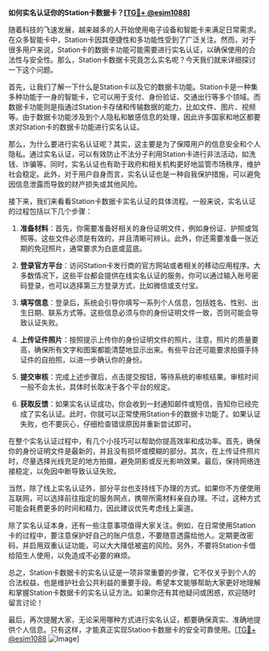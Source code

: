**如何实名认证你的Station卡数据卡？[[TG💪+ @esim1088](https://t.me/s/esim1088)]**

随着科技的飞速发展，越来越多的人开始使用电子设备和智能卡来满足日常需求。在众多智能卡中，Station卡因其便捷性和多功能性受到了广泛关注。然而，对于很多用户来说，Station卡的数据卡功能可能需要进行实名认证，以确保使用的合法性与安全性。那么，Station卡数据卡究竟怎么实名呢？今天我们就来详细探讨一下这个问题。

首先，让我们了解一下什么是Station卡以及它的数据卡功能。Station卡是一种集多种功能于一身的智能卡，它可以用于支付、身份验证、交通出行等多个领域。而数据卡功能则是指通过Station卡存储和传输数据的能力，比如文件、图片、视频等。由于数据卡功能涉及到个人隐私和敏感信息的处理，因此许多国家和地区都要求对Station卡的数据卡功能进行实名认证。

那么，为什么要进行实名认证呢？其实，这主要是为了保障用户的信息安全和个人隐私。通过实名认证，可以有效防止不法分子利用Station卡进行非法活动，如洗钱、诈骗等。同时，实名认证也有助于政府和相关机构更好地监管市场秩序，维护社会稳定。此外，对于用户自身而言，实名认证也是一种自我保护措施，可以避免因信息泄露而导致的财产损失或其他风险。

接下来，我们来看看Station卡数据卡实名认证的具体流程。一般来说，实名认证的过程包括以下几个步骤：

1. **准备材料**：首先，你需要准备好相关的身份证明文件，例如身份证、护照或驾照等。这些文件必须是有效的，并且清晰可辨认。此外，你还需要准备一张近期的免冠照片，通常要求为白底或蓝底。

2. **登录官方平台**：访问Station卡发行商的官方网站或者相关的移动应用程序。大多数情况下，这些平台都会提供在线实名认证的服务。你可以通过输入账号密码登录，也可以选择第三方登录方式，比如微信或支付宝。

3. **填写信息**：登录后，系统会引导你填写一系列个人信息，包括姓名、性别、出生日期、联系方式等。这些信息必须与你的身份证明文件一致，否则可能会导致认证失败。

4. **上传证件照片**：按照提示上传你的身份证明文件的照片。注意，照片的质量要高，确保所有文字和图案都能清楚地显示出来。有些平台还可能要求拍摄手持证件的自拍照，以进一步确认你的身份。

5. **提交审核**：完成上述步骤后，点击提交按钮，等待系统的审核结果。审核时间一般不会太长，具体时长取决于各个平台的规定。

6. **获取反馈**：如果实名认证成功，你会收到一封通知邮件或短信，告知你已经完成了实名认证。此时，你就可以正常使用Station卡的数据卡功能了。如果认证失败，也不要灰心，仔细检查错误原因并重新尝试即可。

在整个实名认证过程中，有几个小技巧可以帮助你提高效率和成功率。首先，确保你的身份证明文件是最新的，并且没有损坏或模糊的部分。其次，在上传证件照片时，尽量选择光线充足的地方拍摄，避免阴影或反光影响效果。最后，保持网络连接稳定，以免因中断导致认证失败。

当然，除了线上实名认证外，部分平台也支持线下办理的方式。如果你不方便使用互联网，可以选择前往指定的服务网点，携带所需材料亲自办理。不过，这种方式可能会耗费更多的时间和精力，因此建议优先考虑线上渠道。

除了实名认证本身，还有一些注意事项值得大家关注。例如，在日常使用Station卡的过程中，要注意保护好自己的账户信息，不要随意透露给他人。定期更改密码，并启用双重认证功能，可以大大降低被盗的风险。另外，不要将Station卡借给陌生人使用，以免造成不必要的麻烦。

总之，Station卡数据卡的实名认证是一项非常重要的步骤，它不仅关乎到个人的合法权益，也是维护社会公共利益的重要手段。希望本文能够帮助大家更好地理解和掌握Station卡数据卡的实名认证方法。如果你还有其他疑问或困惑，欢迎随时留言讨论！

最后，再次提醒大家，无论采用哪种方式进行实名认证，都要确保真实、准确地提供个人信息。只有这样，才能真正实现Station卡数据卡的安全可靠使用。[[TG💪+ @esim1088](https://t.me/s/esim1088) ![Image](https://i.postimg.cc/4NQfJmqS/Snipaste-2025-05-13-00-14-12.png)]